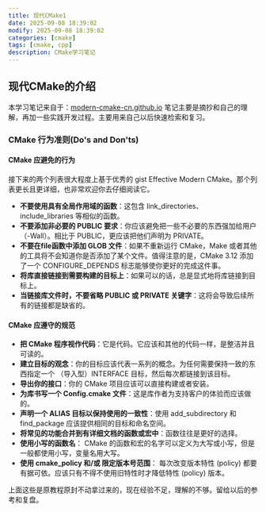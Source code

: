 ```yaml
---
title: 现代CMake1
date: 2025-09-08 18:39:02
modify: 2025-09-08 18:39:02
categories: [cmake]
tags: [cmake, cpp]
description: CMake学习笔记
---
```



## 现代CMake的介绍

本学习笔记来自于：[modern-cmake-cn.github.io](https://modern-cmake-cn.github.io/Modern-CMake-zh_CN/chapters/intro/dodonot.html)
笔记主要是摘抄和自己的理解，再加一些实践开发过程。主要用来自己以后快速检索和复习。

### CMake 行为准则(Do's and Don'ts)

#### CMake 应避免的行为

接下来的两个列表很大程度上基于优秀的 gist Effective Modern CMake。那个列表更长且更详细，也非常欢迎你去仔细阅读它。

- **不要使用具有全局作用域的函数**：这包含 link_directories、 include_libraries 等相似的函数。
- **不要添加非必要的 PUBLIC 要求**：你应该避免把一些不必要的东西强加给用户（-Wall）。相比于 PUBLIC，更应该把他们声明为 PRIVATE。
- **不要在file函数中添加 GLOB 文件**：如果不重新运行 CMake，Make 或者其他的工具将不会知道你是否添加了某个文件。值得注意的是，CMake 3.12 添加了一个 CONFIGURE_DEPENDS 标志能够使你更好的完成这件事。
- **将库直接链接到需要构建的目标上**：如果可以的话，总是显式地将库链接到目标上。
- **当链接库文件时，不要省略 PUBLIC 或 PRIVATE 关键字**：这将会导致后续所有的链接都是缺省的。

#### CMake 应遵守的规范


- **把 CMake 程序视作代码**：它是代码。它应该和其他的代码一样，是整洁并且可读的。
- **建立目标的观念**：你的目标应该代表一系列的概念。为任何需要保持一致的东西指定一个 （导入型）INTERFACE 目标，然后每次都链接到该目标。
- **导出你的接口**：你的 CMake 项目应该可以直接构建或者安装。
- **为库书写一个 Config.cmake 文件**：这是库作者为支持客户的体验而应该做的。
- **声明一个 ALIAS 目标以保持使用的一致性**：使用 add_subdirectory 和 find_package 应该提供相同的目标和命名空间。
- **将常见的功能合并到有详细文档的函数或宏中**：函数往往是更好的选择。
- **使用小写的函数名**： CMake 的函数和宏的名字可以定义为大写或小写，但是一般都使用小写，变量名用大写。
- **使用 cmake_policy 和/或 限定版本号范围**： 每次改变版本特性 (policy) 都要有据可依。应该只有不得不使用旧特性时才降低特性 (policy) 版本。

上面这些是原教程原封不动拿过来的，现在经验不足，理解的不够。留给以后的参考和复盘。
